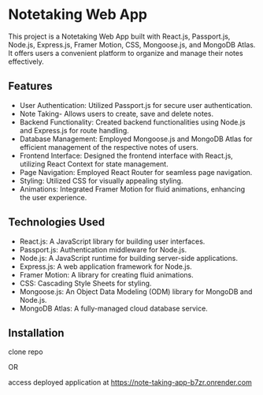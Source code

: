 # Notetaking Web App

This project is a Notetaking Web App built with React.js, Passport.js, Node.js, Express.js, Framer Motion, CSS, Mongoose.js, and MongoDB Atlas. It offers users a convenient platform to organize and manage their notes effectively.

## Features


- User Authentication: Utilized Passport.js for secure user authentication.
- Note Taking- Allows users to create, save and delete notes.
- Backend Functionality: Created backend functionalities using Node.js and Express.js for route handling.
- Database Management: Employed Mongoose.js and MongoDB Atlas for efficient management of the respective notes of users.
- Frontend Interface: Designed the frontend interface with React.js, utilizing React Context for state management.
- Page Navigation: Employed React Router for seamless page navigation.
- Styling: Utilized CSS for visually appealing styling.
- Animations: Integrated Framer Motion for fluid animations, enhancing the user experience.

## Technologies Used

- React.js: A JavaScript library for building user interfaces.
- Passport.js: Authentication middleware for Node.js.
- Node.js: A JavaScript runtime for building server-side applications.
- Express.js: A web application framework for Node.js.
- Framer Motion: A library for creating fluid animations.
- CSS: Cascading Style Sheets for styling.
- Mongoose.js: An Object Data Modeling (ODM) library for MongoDB and Node.js.
- MongoDB Atlas: A fully-managed cloud database service.

## Installation

clone repo

OR

access deployed application at https://note-taking-app-b7zr.onrender.com
